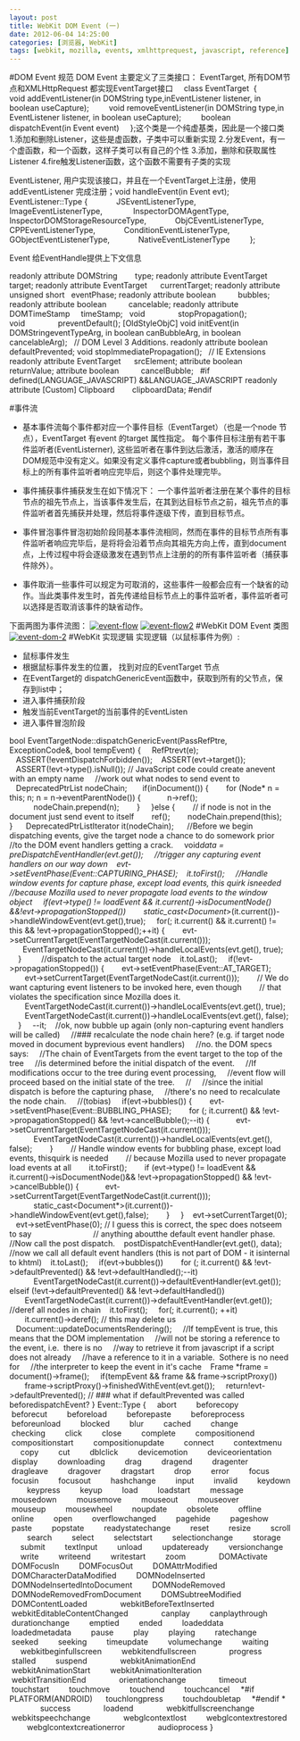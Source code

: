 ```yaml
---
layout: post
title: WebKit DOM Event (一)
date: 2012-06-04 14:25:00
categories: [浏览器, WebKit]
tags: [webkit, mozilla, events, xmlhttprequest, javascript, reference]
---
```

#DOM Event 规范
DOM Event 主要定义了三类接口：
EventTarget, 所有DOM节点和XMLHttpRequest 都实现EventTarget接口
    class EventTarget  {
        void addEventListener(in DOMString type,inEventListener listener, in boolean useCapture);
        void removeEventListener(in DOMString type,in EventListener listener, in boolean useCapture);
        boolean dispatchEvent(in Event event)
    };这个类是一个纯虚基类，因此是一个接口类
1.添加和删除Listener，这些是虚函数，子类中可以重新实现
2.分发Event，有一个虚函数，和一个函数，这样子类可以有自己的个性
3.添加，删除和获取属性Listener
4.fire触发Listener函数，这个函数不需要有子类的实现

EventListener, 用户实现该接口，并且在一个EventTarget上注册，使用addEventListener
 完成注册；void handleEvent(in Event evt);
EventListener::Type {
            JSEventListenerType, 
            ImageEventListenerType, 
            InspectorDOMAgentType,
            InspectorDOMStorageResourceType,
            ObjCEventListenerType,
            CPPEventListenerType,
            ConditionEventListenerType,
            GObjectEventListenerType,
            NativeEventListenerType
        };

Event 给EventHandle提供上下文信息

readonly attribute DOMString        type;
readonly attribute EventTarget      target;
readonly attribute EventTarget      currentTarget;
readonly attribute unsigned short   eventPhase;
readonly attribute boolean          bubbles;
readonly attribute boolean          cancelable;
readonly attribute DOMTimeStamp     timeStamp;
 
void               stopPropagation();
void               preventDefault();
[OldStyleObjC] void initEvent(in DOMStringeventTypeArg,
in boolean canBubbleArg,
in boolean cancelableArg);
 
// DOM Level 3 Additions.
readonly attribute boolean defaultPrevented;
void stopImmediatePropagation();
 
// IE Extensions
readonly attribute EventTarget      srcElement;
attribute boolean          returnValue;
attribute boolean          cancelBubble;
 
#if defined(LANGUAGE_JAVASCRIPT) &&LANGUAGE_JAVASCRIPT
readonly attribute [Custom] Clipboard        clipboardData;
#endif


#事件流
- 基本事件流每个事件都对应一个事件目标（EventTarget）（也是一个node 节点），EventTarget 有event 的target 属性指定。 每个事件目标注册有若干事件监听者(EventListerner), 这些监听者在事件到达后激活，激活的顺序在DOM规范中没有定义。如果没有定义事件capture或者bubbling，则当事件目标上的所有事件监听者响应完毕后，则这个事件处理完毕。

- 事件捕获事件捕获发生在如下情况下： 一个事件监听者注册在某个事件的目标节点的祖先节点上，当该事件发生后，在其到达目标节点之前，祖先节点的事件监听者首先捕获并处理，然后将事件逐级下传，直到目标节点。

- 事件冒泡事件冒泡初始阶段同基本事件流相同，然而在事件的目标节点所有事件监听者响应完毕后，是将将会沿着节点向其祖先方向上传，直到document点，上传过程中将会逐级激发在遇到节点上注册的的所有事件监听者（捕获事件除外）。

- 事件取消一些事件可以规定为可取消的，这些事件一般都会应有一个缺省的动作。当此类事件发生时，首先传递给目标节点上的事件监听者，事件监听者可以选择是否取消该事件的缺省动作。


下面两图为事件流图：
[![](http://www.starwd.com/wp-content/uploads/2011/09/event-flow-300x291.png "event-flow")](http://www.starwd.com/wp-content/uploads/2011/09/event-flow.png)
[![](http://www.starwd.com/wp-content/uploads/2011/09/event-flow2-288x300.jpg "event-flow2")](http://www.starwd.com/wp-content/uploads/2011/09/event-flow2.jpg)
#WebKit DOM Event 类图
[![](http://www.starwd.com/wp-content/uploads/2011/09/event-dom-2.png "event-dom-2")](http://www.starwd.com/wp-content/uploads/2011/09/event-dom-2.png)
#WebKit 实现逻辑
实现逻辑（以鼠标事件为例）:
- 鼠标事件发生
- 根据鼠标事件发生的位置， 找到对应的EventTarget 节点
- 在EventTarget的 dispatchGenericEvent函数中，获取到所有的父节点，保存到list中；
- 进入事件捕获阶段
- 触发当前EventTarget的当前事件的EventListen
- 进入事件冒泡阶段

bool EventTargetNode::dispatchGenericEvent(PassRefPtr<Event>e, ExceptionCode&, bool tempEvent)
{
    RefPtr<Event>evt(e);
   ASSERT(!eventDispatchForbidden());
   ASSERT(evt->target());
   ASSERT(!evt->type().isNull()); // JavaScript code could create anevent with an empty name
    //work out what nodes to send event to
   DeprecatedPtrList<Node> nodeChain;
 
    if(inDocument()) {
       for (Node* n = this; n; n = n->eventParentNode()) {
           n->ref();
           nodeChain.prepend(n);
       }
    }else {
       // if node is not in the document just send event to itself
       ref();
       nodeChain.prepend(this);
    }
 
   DeprecatedPtrListIterator<Node> it(nodeChain);
     //Before we begin dispatching events, give the target node a chance to do somework prior
    //to the DOM event handlers getting a crack.
    void*data = preDispatchEventHandler(evt.get());
    //trigger any capturing event handlers on our way down
   evt->setEventPhase(Event::CAPTURING_PHASE);
   it.toFirst();
    //Handle window events for capture phase, except load events, this quirk isneeded
    //because Mozilla used to never propagate load events to the window object
    if(evt->type() != loadEvent && it.current()->isDocumentNode() &&!evt->propagationStopped())
       static_cast<Document*>(it.current())->handleWindowEvent(evt.get(),true);
    for(; it.current() && it.current() != this && !evt->propagationStopped();++it) {
       evt->setCurrentTarget(EventTargetNodeCast(it.current()));
      EventTargetNodeCast(it.current())->handleLocalEvents(evt.get(), true);
    }   
 
    //dispatch to the actual target node
   it.toLast();
    if(!evt->propagationStopped()) {
       evt->setEventPhase(Event::AT_TARGET);
       evt->setCurrentTarget(EventTargetNodeCast(it.current()));
       // We do want capturing event listeners to be invoked here, even though
       // that violates the specification since Mozilla does it.
       EventTargetNodeCast(it.current())->handleLocalEvents(evt.get(), true);
       EventTargetNodeCast(it.current())->handleLocalEvents(evt.get(), false);
    }
    --it;
   //ok, now bubble up again (only non-capturing event handlers will be called)
    //### recalculate the node chain here? (e.g. if target node moved in document byprevious event handlers)
    //no. the DOM specs says:
    //The chain of EventTargets from the event target to the top of the tree
    //is determined before the initial dispatch of the event.
    //If modifications occur to the tree during event processing,
    //event flow will proceed based on the initial state of the tree.
    //
    //since the initial dispatch is before the capturing phase,
    //there's no need to recalculate the node chain.
    //(tobias)
    if(evt->bubbles()) {
       evt->setEventPhase(Event::BUBBLING_PHASE);
       for (; it.current() && !evt->propagationStopped() && !evt->cancelBubble();--it) {
           evt->setCurrentTarget(EventTargetNodeCast(it.current()));
           EventTargetNodeCast(it.current())->handleLocalEvents(evt.get(), false);
       }
       // Handle window events for bubbling phase, except load events, thisquirk is needed
       // because Mozilla used to never propagate load events at all
       it.toFirst();
       if (evt->type() != loadEvent && it.current()->isDocumentNode()&& !evt->propagationStopped() && !evt->cancelBubble()) {
           evt->setCurrentTarget(EventTargetNodeCast(it.current()));
           static_cast<Document*>(it.current())->handleWindowEvent(evt.get(),false);
       }
    }
   evt->setCurrentTarget(0);
   evt->setEventPhase(0); // I guess this is correct, the spec does notseem to say
                           // anything aboutthe default event handler phase.
    //Now call the post dispatch.
   postDispatchEventHandler(evt.get(), data);
  //now we call all default event handlers (this is not part of DOM - it isinternal to khtml)
   it.toLast();
    if(evt->bubbles())
       for (; it.current() && !evt->defaultPrevented() && !evt->defaultHandled();--it)
           EventTargetNodeCast(it.current())->defaultEventHandler(evt.get());
    elseif (!evt->defaultPrevented() && !evt->defaultHandled())
       EventTargetNodeCast(it.current())->defaultEventHandler(evt.get());
    //deref all nodes in chain
   it.toFirst();
    for(; it.current(); ++it)
       it.current()->deref(); // this may delete us
   Document::updateDocumentsRendering();
    //If tempEvent is true, this means that the DOM implementation
    //will not be storing a reference to the event, i.e.  there is no
    //way to retrieve it from javascript if a script does not already
    //have a reference to it in a variable.  Sothere is no need for
    //the interpreter to keep the event in it's cache
   Frame *frame = document()->frame();
    if(tempEvent && frame && frame->scriptProxy())
       frame->scriptProxy()->finishedWithEvent(evt.get());
    return!evt->defaultPrevented(); // ### what if defaultPrevented was called beforedispatchEvent?
}
Event::Type {     abort   
     beforecopy   
     beforecut   
     beforeload   
     beforepaste   
     beforeprocess   
     beforeunload   
     blocked   
     blur   
     cached   
     change   
     checking   
     click   
     close   
     complete   
     compositionend   
     compositionstart   
     compositionupdate   
     connect   
     contextmenu   
     copy   
     cut   
     dblclick   
     devicemotion   
     deviceorientation   
     display   
     downloading   
     drag   
     dragend   
     dragenter   
     dragleave   
     dragover   
     dragstart   
     drop   
     error   
     focus   
     focusin   
     focusout   
     hashchange   
     input   
     invalid   
     keydown   
     keypress   
     keyup   
     load   
     loadstart   
     message   
     mousedown   
     mousemove   
     mouseout   
     mouseover   
     mouseup   
     mousewheel   
     noupdate   
     obsolete   
     offline   
     online   
     open   
     overflowchanged   
     pagehide   
     pageshow   
     paste   
     popstate   
     readystatechange   
     reset   
     resize   
     scroll   
     search   
     select   
     selectstart   
     selectionchange   
     storage   
     submit   
     textInput   
     unload   
     updateready   
     versionchange   
     write   
     writeend   
     writestart   
     zoom   
     
     DOMActivate   
     DOMFocusIn   
     DOMFocusOut   
     DOMAttrModified   
     DOMCharacterDataModified   
     DOMNodeInserted   
     DOMNodeInsertedIntoDocument   
     DOMNodeRemoved   
     DOMNodeRemovedFromDocument   
     DOMSubtreeModified   
     DOMContentLoaded   
     
     webkitBeforeTextInserted   
     webkitEditableContentChanged   
     
     canplay   
     canplaythrough   
     durationchange   
     emptied   
     ended   
     loadeddata   
     loadedmetadata   
     pause   
     play   
     playing   
     ratechange   
     seeked   
     seeking   
     timeupdate   
     volumechange   
     waiting   
     
     webkitbeginfullscreen   
     webkitendfullscreen   
     
     progress   
     stalled   
     suspend   
     
     webkitAnimationEnd   
     webkitAnimationStart   
     webkitAnimationIteration   
     
     webkitTransitionEnd   
     
     orientationchange   
     
     timeout   
     
     touchstart   
     touchmove   
     touchend   
     touchcancel   
 *#if PLATFORM(ANDROID)
     touchlongpress   
     touchdoubletap   
 *#endif *   
     
     success   
     
     loadend   
     
     webkitfullscreenchange   
     
     webkitspeechchange   
     
     webglcontextlost   
     webglcontextrestored   
     webglcontextcreationerror   
     
     audioprocess
}